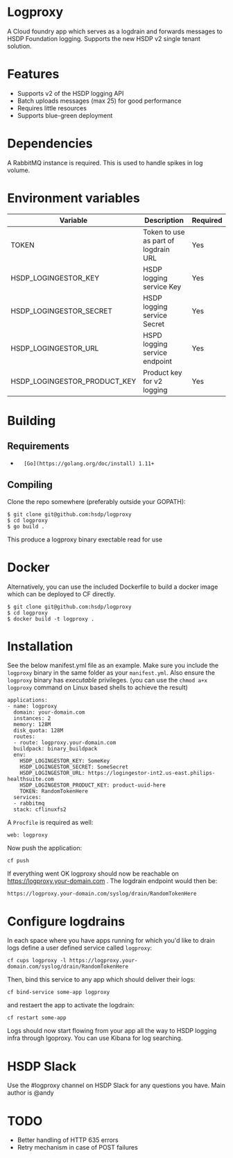 # Logproxy
A Cloud foundry app which serves as a logdrain and forwards messages to HSDP Foundation logging. Supports the new HSDP v2 single tenant solution.

# Features
- Supports v2 of the HSDP logging API
- Batch uploads messages (max 25) for good performance
- Requires little resources
- Supports blue-green deployment

# Dependencies
A RabbitMQ instance is required. This is used to handle spikes in log volume.

# Environment variables

| Variable                  | Description                          | Required |
|---------------------------|--------------------------------------|----------|
| TOKEN                     | Token to use as part of logdrain URL | Yes      |
| HSDP\_LOGINGESTOR\_KEY    | HSDP logging service Key             | Yes      |
| HSDP\_LOGINGESTOR\_SECRET | HSDP logging service Secret          | Yes      |
| HSDP\_LOGINGESTOR\_URL    | HSPD logging service endpoint        | Yes      |
| HSDP\_LOGINGESTOR\_PRODUCT\_KEY | Product key for v2 logging     | Yes      |

# Building

## Requirements

-       [Go](https://golang.org/doc/install) 1.11+

## Compiling

Clone the repo somewhere (preferably outside your GOPATH):

```
$ git clone git@github.com:hsdp/logproxy
$ cd logproxy
$ go build .
```

This produce a logproxy binary exectable read for use

# Docker

Alternatively, you can use the included Dockerfile to build a docker image which can be deployed to CF directly.

```
$ git clone git@github.com:hsdp/logproxy
$ cd logproxy
$ docker build -t logproxy .
```

# Installation
See the below manifest.yml file as an example. Make sure you include the `logproxy` binary in the same folder as your `manifest.yml`. Also ensure the `logproxy` binary has *executable* privileges. (you can use the `chmod a+x logproxy` command on Linux based shells to achieve the result) 


```
applications:
- name: logproxy
  domain: your-domain.com
  instances: 2
  memory: 128M
  disk_quota: 128M
  routes:
  - route: logproxy.your-domain.com
  buildpack: binary_buildpack
  env:
    HSDP_LOGINGESTOR_KEY: SomeKey
    HSDP_LOGINGESTOR_SECRET: SomeSecret
    HSDP_LOGINGESTOR_URL: https://logingestor-int2.us-east.philips-healthsuite.com
    HSDP_LOGINGESTOR_PRODUCT_KEY: product-uuid-here
    TOKEN: RandomTokenHere
  services:
  - rabbitmq
  stack: cflinuxfs2
```

A `Procfile` is required as well:

```
web: logproxy
```

Now push the application:

```
cf push
```

If everything went OK logproxy should now be reachable on https://logproxy.your-domain.com . The logdrain endpoint would then be:

```
https://logproxy.your-domain.com/syslog/drain/RandomTokenHere
```

# Configure logdrains
In each space where you have apps running for which you'd like to drain logs define a user defined service called `logproxy`:

```
cf cups logproxy -l https://logproxy.your-domain.com/syslog/drain/RandomTokenHere
```  

Then, bind this service to any app which should deliver their logs:

```
cf bind-service some-app logproxy
```

and restaert the app to activate the logdrain:

```
cf restart some-app
```

Logs should now start flowing from your app all the way to HSDP logging infra through lgoproxy. You can use Kibana for log searching.

# HSDP Slack
Use the #logproxy channel on HSDP Slack for any questions you have. Main author is @andy

# TODO
- Better handling of HTTP 635 errors
- Retry mechanism in case of POST failures 
